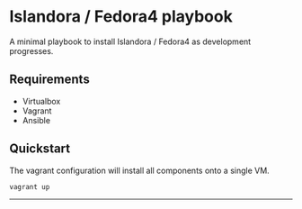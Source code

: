 Islandora / Fedora4 playbook
============================

A minimal playbook to install Islandora / Fedora4 as development progresses.

Requirements
------------

- Virtualbox
- Vagrant
- Ansible

Quickstart
----------

The vagrant configuration will install all components onto a single VM.

```
vagrant up
```

---
